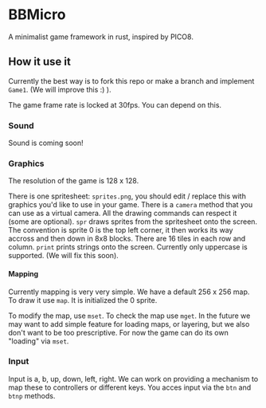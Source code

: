 # BBMicro

A minimalist game framework in rust, inspired by PICO8.

## How it use it

Currently the best way is to fork this repo or make a branch and implement ```Game1```. (We will improve this :) ).

The game frame rate is locked at 30fps. You can depend on this.

### Sound

Sound is coming soon!

### Graphics

The resolution of the game is 128 x 128.

There is one spritesheet: ```sprites.png```, you should edit / replace this with graphics you'd like to use in your game. 
There is a ```camera``` method that you can use as a virtual camera. All the drawing commands can respect it (some are optional).
```spr``` draws sprites from the spritesheet onto the screen. The convention is sprite 0 is the top left corner, it then 
works its way accross and then down in 8x8 blocks. There are 16 tiles in each row and column.
```print``` prints strings onto the screen. Currently only uppercase is supported. (We will fix this soon).


#### Mapping

Currently mapping is very very simple. We have a default 256 x 256 map. To draw it use ```map```. It is initialized the 0 sprite.

To modify the map, use ```mset```. To check the map use ```mget```. In the future we may want to add simple feature for loading
maps, or layering, but we also don't want to be too prescriptive. For now the game can do its own "loading" via ```mset```.

### Input

Input is a, b, up, down, left, right. We can work on providing a mechanism to map these to controllers or different keys.
You acces input via the ```btn``` and ```btnp``` methods.
